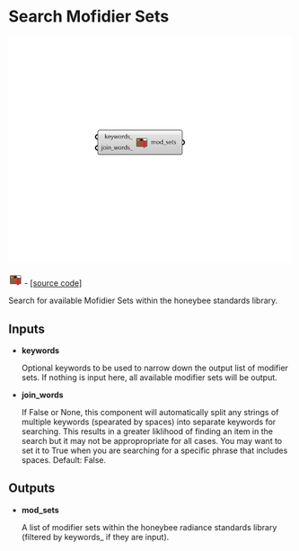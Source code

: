 # Search Mofidier Sets

![](../../.gitbook/assets/Search_Mofidier_Sets.png)

![](../../.gitbook/assets/Search_Mofidier_Sets%20%281%29.png) - [\[source code\]](https://github.com/ladybug-tools/honeybee-grasshopper-radiance/blob/master/honeybee_grasshopper_radiance/src//HB%20Search%20Mofidier%20Sets.py)

Search for available Mofidier Sets within the honeybee standards library.

## Inputs

* **keywords**

  Optional keywords to be used to narrow down the output list of modifier sets. If nothing is input here, all available modifier sets will be output. 

* **join\_words**

  If False or None, this component will automatically split any strings of multiple keywords \(spearated by spaces\) into separate keywords for searching. This results in a greater liklihood of finding an item in the search but it may not be appropropriate for all cases. You may want to set it to True when you are searching for a specific phrase that includes spaces. Default: False. 

## Outputs

* **mod\_sets**

  A list of modifier sets within the honeybee radiance standards library \(filtered by keywords\_ if they are input\). 

